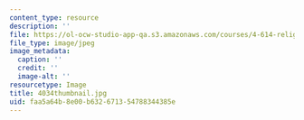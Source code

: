 ```yaml
---
content_type: resource
description: ''
file: https://ol-ocw-studio-app-qa.s3.amazonaws.com/courses/4-614-religious-architecture-and-islamic-cultures-fall-2002/faa5a64b8e00b632671354788344385e_4034thumbnail.jpg
file_type: image/jpeg
image_metadata:
  caption: ''
  credit: ''
  image-alt: ''
resourcetype: Image
title: 4034thumbnail.jpg
uid: faa5a64b-8e00-b632-6713-54788344385e
---
```

